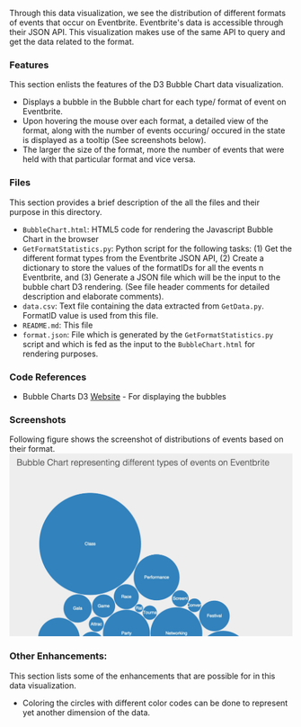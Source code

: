 Through this data visualization, we see the distribution of different formats of events that occur on Eventbrite. Eventbrite's data is accessible through their JSON API. This visualization makes use of the same API to query and get the data related to the format. 

### Features
This section enlists the features of the D3 Bubble Chart data visualization. 
* Displays a bubble in the Bubble chart for each type/ format of event on Eventbrite.
* Upon hovering the mouse over each format, a detailed view of the format, along with the number of events occuring/ occured in the state is displayed as a tooltip (See screenshots below).
* The larger the size of the format, more the number of events that were held with that particular format and vice versa.

### Files
This section provides a brief description of the all the files and their purpose in this directory. 
* `BubbleChart.html`: HTML5 code for rendering the Javascript Bubble Chart in the browser
* `GetFormatStatistics.py`: Python script for the following tasks: (1) Get the different format types from the Eventbrite JSON API, (2) Create a dictionary to store the values of the formatIDs for all the events n Eventbrite, and (3) Generate a JSON file which will be the input to the bubble chart D3 rendering.  (See file header  comments for detailed description and elaborate comments).
* `data.csv`: Text file containing the data extracted from `GetData.py`. FormatID value is used from this file. 
* `README.md`: This file
* `format.json`: File which is generated by the `GetFormatStatistics.py` script and which is fed as the input to the `BubbleChart.html` for rendering purposes.

### Code References
* Bubble Charts D3 [Website](http://bl.ocks.org/mbostock/4063269) - For displaying the bubbles

### Screenshots 
Following figure shows the screenshot of distributions of events based on their format. 
  ![My image](https://github.com/vanshady/Eventbrite_Data_Vis/blob/master/images/BubbleChart.png)
 

### Other Enhancements: 
 This section lists some of the enhancements that are possible for in this data visualization. 
 * Coloring the circles with different color codes can be done to represent yet another dimension of the data.
